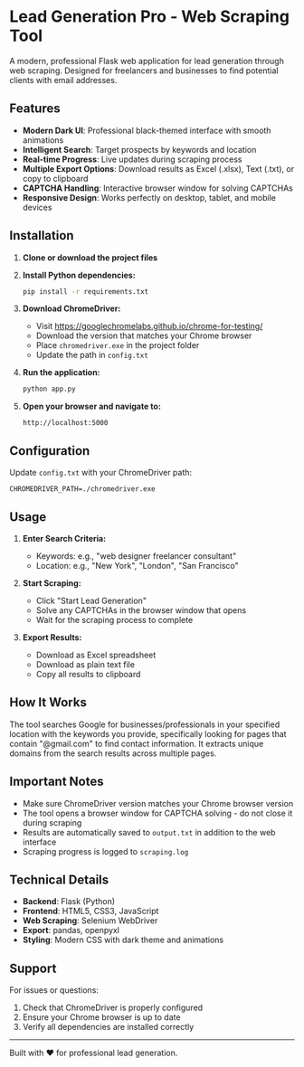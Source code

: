 # Lead Generation Pro - Web Scraping Tool

A modern, professional Flask web application for lead generation through web scraping. Designed for freelancers and businesses to find potential clients with email addresses.

## Features

- **Modern Dark UI**: Professional black-themed interface with smooth animations
- **Intelligent Search**: Target prospects by keywords and location
- **Real-time Progress**: Live updates during scraping process
- **Multiple Export Options**: Download results as Excel (.xlsx), Text (.txt), or copy to clipboard
- **CAPTCHA Handling**: Interactive browser window for solving CAPTCHAs
- **Responsive Design**: Works perfectly on desktop, tablet, and mobile devices

## Installation

1. **Clone or download the project files**

2. **Install Python dependencies:**
   ```bash
   pip install -r requirements.txt
   ```

3. **Download ChromeDriver:**
   - Visit https://googlechromelabs.github.io/chrome-for-testing/
   - Download the version that matches your Chrome browser
   - Place `chromedriver.exe` in the project folder
   - Update the path in `config.txt`

4. **Run the application:**
   ```bash
   python app.py
   ```

5. **Open your browser and navigate to:**
   ```
   http://localhost:5000
   ```

## Configuration

Update `config.txt` with your ChromeDriver path:
```
CHROMEDRIVER_PATH=./chromedriver.exe
```

## Usage

1. **Enter Search Criteria:**
   - Keywords: e.g., "web designer freelancer consultant"
   - Location: e.g., "New York", "London", "San Francisco"

2. **Start Scraping:**
   - Click "Start Lead Generation"
   - Solve any CAPTCHAs in the browser window that opens
   - Wait for the scraping process to complete

3. **Export Results:**
   - Download as Excel spreadsheet
   - Download as plain text file
   - Copy all results to clipboard

## How It Works

The tool searches Google for businesses/professionals in your specified location with the keywords you provide, specifically looking for pages that contain "@gmail.com" to find contact information. It extracts unique domains from the search results across multiple pages.

## Important Notes

- Make sure ChromeDriver version matches your Chrome browser version
- The tool opens a browser window for CAPTCHA solving - do not close it during scraping
- Results are automatically saved to `output.txt` in addition to the web interface
- Scraping progress is logged to `scraping.log`

## Technical Details

- **Backend**: Flask (Python)
- **Frontend**: HTML5, CSS3, JavaScript
- **Web Scraping**: Selenium WebDriver
- **Export**: pandas, openpyxl
- **Styling**: Modern CSS with dark theme and animations

## Support

For issues or questions:
1. Check that ChromeDriver is properly configured
2. Ensure your Chrome browser is up to date
3. Verify all dependencies are installed correctly

---

Built with ❤️ for professional lead generation.